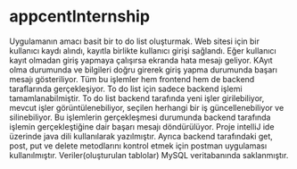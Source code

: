 # appcentInternship
Uygulamanın amacı basit bir to do list oluşturmak. Web sitesi için bir kullanıcı kaydı alındı, kayıtla birlikte kullanıcı girişi sağlandı. Eğer kullanıcı kayıt olmadan giriş yapmaya çalışırsa ekranda hata mesajı geliyor. KAyıt olma durumunda ve bilgileri doğru girerek giriş yapma durumunda başarı mesajı gösteriliyor. Tüm bu işlemler hem frontend hem de backend taraflarında gerçekleşiyor. To do list için sadece backend işlemi tamamlanabilmiştir. To do list backend tarafında yeni işler girilebiliyor, mevcut işler görüntülenebiliyor, seçilen herhangi bir iş güncellenebiliyor ve silinebiliyor. Bu işlemlerin gerçekleşmesi durumunda backend tarafında işlemin gerçekleştiğine dair başarı mesajı döndürülüyor. Proje intelliJ ide üzerinde java dili kullanılarak yazılmıştır. Ayrıca backend tarafındaki get, post, put ve delete metodlarını kontrol etmek için postman uygulaması kullanılmıştır. Veriler(oluşturulan tablolar) MySQL veritabanında saklanmıştır.
